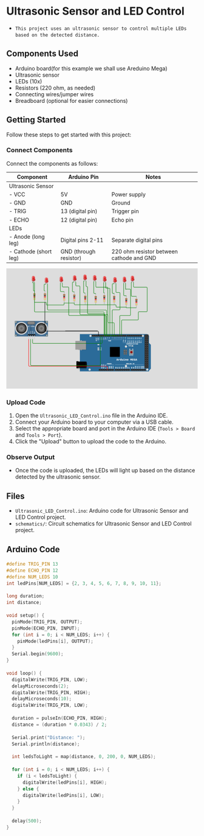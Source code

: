 # Ultrasonic Sensor and LED Control

- `This project uses an ultrasonic sensor to control multiple LEDs based on the detected distance.`

## Components Used

- Arduino board(for this example we shall use Areduino Mega)
- Ultrasonic sensor
- LEDs (10x)
- Resistors (220 ohm, as needed)
- Connecting wires/jumper wires
- Breadboard (optional for easier connections)

## Getting Started

Follow these steps to get started with this project:

### Connect Components

Connect the components as follows:

| Component          | Arduino Pin      | Notes                                   |
|--------------------|------------------|-----------------------------------------|
| Ultrasonic Sensor  |                  |                                         |
| - VCC              | 5V               | Power supply                            |
| - GND              | GND              | Ground                                  |
| - TRIG             | 13 (digital pin) | Trigger pin                             |
| - ECHO             | 12 (digital pin) | Echo pin                                |
| LEDs               |                  |                                         |
| - Anode (long leg) | Digital pins 2-11| Separate digital pins                   |
| - Cathode (short leg) | GND (through resistor) | 220 ohm resistor between cathode and GND |

![](https://github.com/swalehmwadime/IOT-Arduino-Sample-projects/blob/main/Projects/Ultrasonic_LED/Ultrasonic-LED.png)
### Upload Code

1. Open the `Ultrasonic_LED_Control.ino` file in the Arduino IDE.
2. Connect your Arduino board to your computer via a USB cable.
3. Select the appropriate board and port in the Arduino IDE (`Tools > Board` and `Tools > Port`).
4. Click the "Upload" button to upload the code to the Arduino.

### Observe Output

- Once the code is uploaded, the LEDs will light up based on the distance detected by the ultrasonic sensor.

## Files

- `Ultrasonic_LED_Control.ino`: Arduino code for Ultrasonic Sensor and LED Control project.
- `schematics/`: Circuit schematics for Ultrasonic Sensor and LED Control project.

## Arduino Code

```cpp
#define TRIG_PIN 13
#define ECHO_PIN 12
#define NUM_LEDS 10
int ledPins[NUM_LEDS] = {2, 3, 4, 5, 6, 7, 8, 9, 10, 11};

long duration;
int distance;

void setup() {
  pinMode(TRIG_PIN, OUTPUT);
  pinMode(ECHO_PIN, INPUT);
  for (int i = 0; i < NUM_LEDS; i++) {
    pinMode(ledPins[i], OUTPUT);
  }
  Serial.begin(9600);
}

void loop() {
  digitalWrite(TRIG_PIN, LOW);
  delayMicroseconds(2);
  digitalWrite(TRIG_PIN, HIGH);
  delayMicroseconds(10);
  digitalWrite(TRIG_PIN, LOW);

  duration = pulseIn(ECHO_PIN, HIGH);
  distance = (duration * 0.0343) / 2;

  Serial.print("Distance: ");
  Serial.println(distance);

  int ledsToLight = map(distance, 0, 200, 0, NUM_LEDS);

  for (int i = 0; i < NUM_LEDS; i++) {
    if (i < ledsToLight) {
      digitalWrite(ledPins[i], HIGH);
    } else {
      digitalWrite(ledPins[i], LOW);
    }
  }

  delay(500);
}
